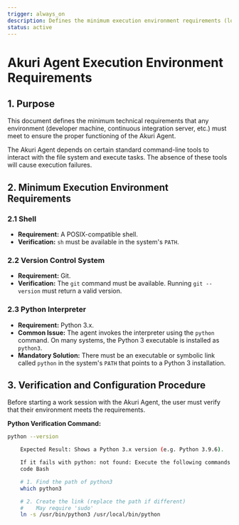 ```yaml
---
trigger: always_on
description: Defines the minimum execution environment requirements (local machine or CI/CD) for the Akuri Agent to operate correctly.
status: active
---
```


# Akuri Agent Execution Environment Requirements

## 1. Purpose

This document defines the minimum technical requirements that any environment (developer machine, continuous integration server, etc.) must meet to ensure the proper functioning of the Akuri Agent.

The Akuri Agent depends on certain standard command-line tools to interact with the file system and execute tasks. The absence of these tools will cause execution failures.

## 2. Minimum Execution Environment Requirements

### 2.1 Shell

-   **Requirement:** A POSIX-compatible shell.
-   **Verification:** `sh` must be available in the system's `PATH`.

### 2.2 Version Control System

-   **Requirement:** Git.
-   **Verification:** The `git` command must be available. Running `git --version` must return a valid version.

### 2.3 Python Interpreter

-   **Requirement:** Python 3.x.
-   **Common Issue:** The agent invokes the interpreter using the `python` command. On many systems, the Python 3 executable is installed as `python3`.
-   **Mandatory Solution:** There must be an executable or symbolic link called `python` in the system's `PATH` that points to a Python 3 installation.

## 3. Verification and Configuration Procedure

Before starting a work session with the Akuri Agent, the user must verify that their environment meets the requirements.

**Python Verification Command:**
```bash
python --version

    Expected Result: Shows a Python 3.x version (e.g. Python 3.9.6).

    If it fails with python: not found: Execute the following commands to create a symbolic link:
    code Bash

    # 1. Find the path of python3
    which python3

    # 2. Create the link (replace the path if different)
    #    May require 'sudo'
    ln -s /usr/bin/python3 /usr/local/bin/python